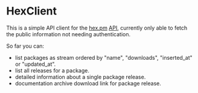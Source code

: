 # HexClient

This is a simple API client for the [hex.pm](https://hex.pm/) [API](https://github.com/hexpm/hex_web/blob/master/lib/hex_web/api/router.ex),
currently only able to fetch the public information not needing authentication.

So far you can:

- list packages as stream ordered by "name", "downloads", "inserted_at" or "updated_at".
- list all releases for a package.
- detailed information about a single package release.
- documentation archive download link for package release.
